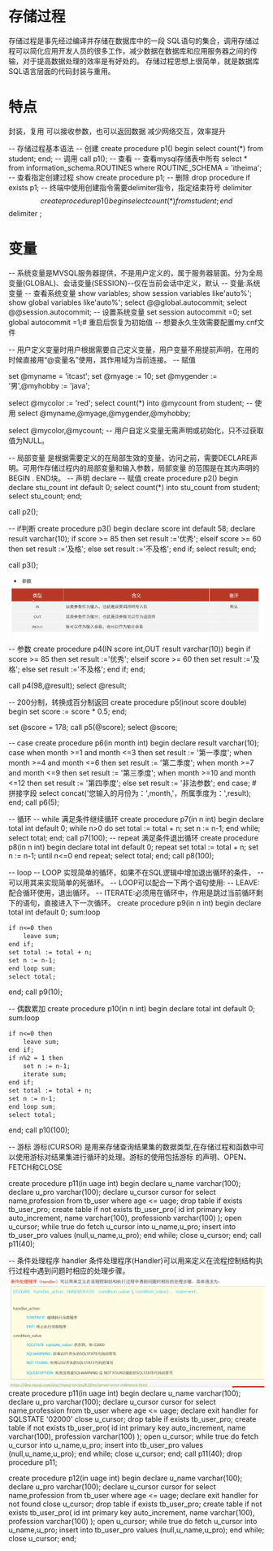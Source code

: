 # 存储过程
存储过程是事先经过编译并存储在数据库中的一段 SQL语句的集合，调用存储过程可以简化应用开发人员的很多工作，减少数据在数据库和应用服务器之间的传输，对于提高数据处理的效率是有好处的。
存储过程思想上很简单，就是数据库 SQL语言层面的代码封装与重用。
# 特点
封装，复用
可以接收参数，也可以返回数据
减少网络交互，效率提升

-- 存储过程基本语法
-- 创建
create procedure p1()
begin
    select  count(*) from student;
end;
-- 调用
call p1();
-- 查看
-- 查看mysql存储表中所有
select * from information_schema.ROUTINES where ROUTINE_SCHEMA = 'itheima';
-- 查看指定创建过程
show create procedure p1;
-- 删除
drop procedure if exists p1;
-- 终端中使用创建指令需要delimiter指令，指定结束符号
delimiter $$
create procedure p1()
begin
    select  count(*) from student;
end$$
delimiter ;

# 变量
-- 系统变量是MVSQL服务器提供，不是用户定义的，属于服务器层面。分为全局变量(GLOBAL)、会话变量(SESSION)--仅在当前会话中定义，默认
-- 变量:系统变量
-- 查看系统变量
show variables;
show session variables like'auto%';
show global variables like'auto%';
select  @@global.autocommit;
select  @@session.autocommit;
-- 设置系统变量
set session autocommit =0;
set global autocommit =1;# 重启后恢复为初始值
-- 想要永久生效需要配置my.cnf文件

-- 用户定义变量时用户根据需要自己定义变量，用户变量不用提前声明，在用的时候直接用“@变量名”使用，其作用域为当前连接。
-- 赋值

set @myname = 'itcast';
set @myage := 10;
set @mygender := '男',@myhobby := 'java';

select @mycolor := 'red';
select count(*) into @mycount from student;
-- 使用
select @myname,@myage,@mygender,@myhobby;

select @mycolor,@mycount;
-- 用户自定义变量无需声明或初始化，只不过获取值为NULL。

-- 局部变量 是根据需要定义的在局部生效的变量，访问之前，需要DECLARE声明。可用作存储过程内的局部变量和输入参数，局部变量
的范围是在其内声明的BEGIN . END块。
-- 声明
declare
-- 赋值
create procedure p2()
begin
    declare stu_count int default 0;
    select count(*) into stu_count from student;
    select stu_count;
end;

call p2();

-- if判断
create procedure p3()
begin
    declare score int default 58;
    declare result varchar(10);
    if score >= 85 then
        set result :='优秀';
    elseif score >= 60 then
         set result :='及格';
    else
        set result :='不及格';
    end if;
    select result;
end;

call p3();

![alt text](d841421a-5f5c-4e58-9ae5-7f85eab0ddad.png)
-- 参数
create procedure p4(IN score int,OUT result varchar(10))
begin
    if score >= 85 then
        set result :='优秀';
    elseif score >= 60 then
         set result :='及格';
    else
        set result :='不及格';
    end if;
end;

call p4(98,@result);
select @result;

-- 200分制，转换成百分制返回
create procedure p5(inout score double)
begin
    set score := score  * 0.5;
end;

set @score = 178;
call p5(@score);
select @score;

-- case
create procedure p6(in month int)
begin
    declare result varchar(10);
    case
    when month >=1 and month <=3  then
        set result := '第一季度';
    when month >=4 and month <=6  then
        set result := '第二季度';
    when month >=7 and month <=9  then
        set result := '第三季度';
    when month >=10 and month <=12  then
        set result := '第四季度';
    else
        set result := '非法参数';
    end case;
    # 拼接字段
    select concat('您输入的月份为：',month,'，所属季度为：',result);
end;
call p6(5);


-- 循环
-- while 满足条件继续循环
create procedure p7(in n int)
begin
    declare total int default 0;
    while n>0 do
        set total := total + n;
        set n := n-1;
        end while;
    select total;
end;
call p7(100);
-- repeat 满足条件退出循环
create procedure p8(in n int)
begin
    declare total int default 0;
    repeat
        set total := total + n;
        set n := n-1;
    until n<=0
    end repeat;
    select total;
end;
call p8(100);

-- loop
-- LOOP 实现简单的循环，如果不在SQL逻辑中增加退出循环的条件，
-- 可以用其来实现简单的死循环。
-- LOOP可以配合一下两个语句使用:
-- LEAVE:配合循环使用，退出循环。
-- ITERATE:必须用在循环中，作用是跳过当前循环剩下的语句，直接进入下一次循环。
create procedure p9(in n int)
begin
    declare total int default 0;
    sum:loop

    if n<=0 then
        leave sum;
    end if;
    set total := total + n;
    set n := n-1;
    end loop sum;
    select total;
end;
call p9(10);

-- 偶数累加
create procedure p10(in n int)
begin
    declare total int default 0;
    sum:loop

    if n<=0 then
        leave sum;
    end if;
    if n%2 = 1 then
        set n := n-1;
        iterate sum;
    end if;
    set total := total + n;
    set n := n-1;
    end loop sum;
    select total;
end;
call p10(100);

-- 游标
游标(CURSOR)
是用来存储查询结果集的数据类型,在存储过程和函数中可以使用游标对结果集进行循环的处理。游标的使用包括游标
的声明、OPEN、FETCH和CLOSE

create procedure p11(in uage int)
begin
    declare u_name varchar(100);
    declare u_pro varchar(100);
    declare u_cursor cursor for select name,profession from tb_user where age <= uage;
    drop table if exists tb_user_pro;
    create table if not exists tb_user_pro(
        id int primary key auto_increment,
        name varchar(100),
        professionb varchar(100)
    );
    open u_cursor;
    while true do
        fetch u_cursor into u_name,u_pro;
        insert into tb_user_pro values (null,u_name,u_pro);
    end while;
    close u_cursor;
end;
call p11(40);

-- 条件处理程序 handler
条件处理程序(Handler)可以用来定义在流程控制结构执行过程中遇到问题时相应的处理步骤。
![alt text](5a2dbc95-1aac-44e7-88e4-e29c36aee4a5.png)
create procedure p11(in uage int)
begin
    declare u_name varchar(100);
    declare u_pro varchar(100);
    declare u_cursor cursor for select name,profession from tb_user where age <= uage;
    declare exit handler for SQLSTATE '02000' close u_cursor;
    drop table if exists tb_user_pro;
    create table if not exists tb_user_pro(
        id int primary key auto_increment,
        name varchar(100),
        profession varchar(100)
    );
    open u_cursor;
    while true do
        fetch u_cursor into u_name,u_pro;
        insert into tb_user_pro values (null,u_name,u_pro);
    end while;
    close u_cursor;
end;
call p11(40);
drop procedure p11;

create procedure p12(in uage int)
begin
    declare u_name varchar(100);
    declare u_pro varchar(100);
    declare u_cursor cursor for select name,profession from tb_user where age <= uage;
    declare exit handler for not found close u_cursor;
    drop table if exists tb_user_pro;
    create table if not exists tb_user_pro(
        id int primary key auto_increment,
        name varchar(100),
        profession varchar(100)
    );
    open u_cursor;
    while true do
        fetch u_cursor into u_name,u_pro;
        insert into tb_user_pro values (null,u_name,u_pro);
    end while;
    close u_cursor;
end;



